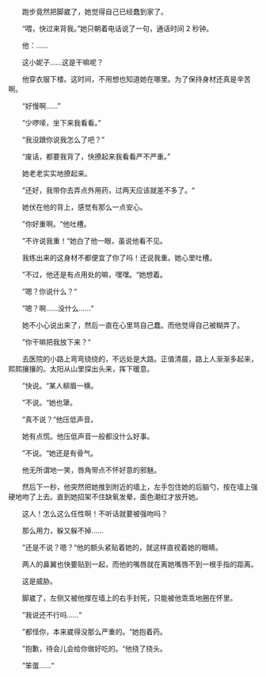 　　跑步竟然把脚崴了，她觉得自己已经蠢到家了。

　　“喂，快过来背我。”她只朝着电话说了一句，通话时间 2 秒钟。

　　他：……

　　这小妮子……这是干嘛呢？

　　他穿衣服下楼。这时间，不用想也知道她在哪里。为了保持身材还真是辛苦啊。

　　“好慢啊……”

　　“少啰嗦，坐下来我看看。”

　　“我没跟你说我怎么了吧？”

　　“废话，都要我背了，快撩起来我看看严不严重。”

　　她老老实实地撩起来。

　　”还好，我带你去弄点外用药，过两天应该就差不多了。“

　　她伏在他的背上，感觉有那么一点安心。

　　”你好重啊。“他吐槽。

　　”不许说我重！“她白了他一眼，虽说他看不见。

　　我练出来的这身材不都便宜了你了吗！还说我重。她心里吐槽。

　　”不过，他还是有点用处的嘛，嘿嘿。“她想着。

　　”嗯？你说什么？“

　　”嗯？啊……没什么……“

　　她不小心说出来了，然后一直在心里骂自己蠢。而他觉得自己被糊弄了。

　　”你干嘛把我放下来？“

　　去医院的小路上弯弯绕绕的，不远处是大路。正值清晨，路上人渐渐多起来，熙熙攘攘的。太阳从山里探出头来，挥下暖意。

　　”快说。“某人柳眉一横。

　　”不说。“她也犟。

　　”真不说？“他压低声音。

　　她有点慌。他压低声音一般都没什么好事。

　　”不说。“她还是有骨气。

　　他无所谓地一笑，唇角带点不怀好意的邪魅。

　　然后下一秒，他突然把她推到附近的墙上，左手包住她的后脑勺，按在墙上强硬地吻了上去。直到她招架不住缺氧发晕，面色潮红才放开她。

　　这人！怎么这么任性啊！不听话就要被强吻吗？

　　那么用力，躲又躲不掉……

　　”还是不说？嗯？“他的额头紧贴着她的，就这样直视着她的眼睛。

　　两人的鼻翼也快要贴到一起，而他的嘴唇就在离她嘴唇不到一根手指的距离。

　　这是威胁。

　　脚崴了，左侧又被他撑在墙上的右手封死，只能被他乖乖地圈在怀里。

　　”我说还不行吗……“



　　”都怪你，本来崴得没那么严重的。“她抱着药。

　　”抱歉，待会儿会给你做好吃的。“他挠了挠头。

　　”笨蛋……“



